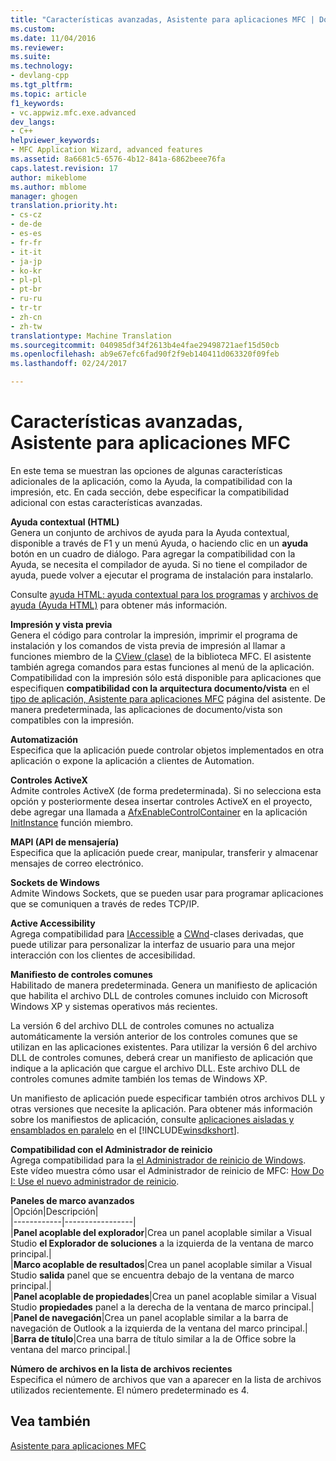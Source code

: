 ```yaml
---
title: "Características avanzadas, Asistente para aplicaciones MFC | Documentos de Microsoft"
ms.custom: 
ms.date: 11/04/2016
ms.reviewer: 
ms.suite: 
ms.technology:
- devlang-cpp
ms.tgt_pltfrm: 
ms.topic: article
f1_keywords:
- vc.appwiz.mfc.exe.advanced
dev_langs:
- C++
helpviewer_keywords:
- MFC Application Wizard, advanced features
ms.assetid: 8a6681c5-6576-4b12-841a-6862beee76fa
caps.latest.revision: 17
author: mikeblome
ms.author: mblome
manager: ghogen
translation.priority.ht:
- cs-cz
- de-de
- es-es
- fr-fr
- it-it
- ja-jp
- ko-kr
- pl-pl
- pt-br
- ru-ru
- tr-tr
- zh-cn
- zh-tw
translationtype: Machine Translation
ms.sourcegitcommit: 040985df34f2613b4e4fae29498721aef15d50cb
ms.openlocfilehash: ab9e67efc6fad90f2f9eb140411d063320f09feb
ms.lasthandoff: 02/24/2017

---
```

# <a name="advanced-features-mfc-application-wizard"></a>Características avanzadas, Asistente para aplicaciones MFC
En este tema se muestran las opciones de algunas características adicionales de la aplicación, como la Ayuda, la compatibilidad con la impresión, etc. En cada sección, debe especificar la compatibilidad adicional con estas características avanzadas.  
  
 **Ayuda contextual (HTML)**  
 Genera un conjunto de archivos de ayuda para la Ayuda contextual, disponible a través de F1 y un menú Ayuda, o haciendo clic en un **ayuda** botón en un cuadro de diálogo. Para agregar la compatibilidad con la Ayuda, se necesita el compilador de ayuda. Si no tiene el compilador de ayuda, puede volver a ejecutar el programa de instalación para instalarlo.  
  
 Consulte [ayuda HTML: ayuda contextual para los programas](../../mfc/html-help-context-sensitive-help-for-your-programs.md) y [archivos de ayuda (Ayuda HTML)](../../ide/help-files-html-help.md) para obtener más información.  
  
 **Impresión y vista previa**  
 Genera el código para controlar la impresión, imprimir el programa de instalación y los comandos de vista previa de impresión al llamar a funciones miembro de la [CView (clase)](../../mfc/reference/cview-class.md) de la biblioteca MFC. El asistente también agrega comandos para estas funciones al menú de la aplicación. Compatibilidad con la impresión sólo está disponible para aplicaciones que especifiquen **compatibilidad con la arquitectura documento/vista** en el [tipo de aplicación, Asistente para aplicaciones MFC](../../mfc/reference/application-type-mfc-application-wizard.md) página del asistente. De manera predeterminada, las aplicaciones de documento/vista son compatibles con la impresión.  
  
 **Automatización**  
 Especifica que la aplicación puede controlar objetos implementados en otra aplicación o expone la aplicación a clientes de Automation.  
  
 **Controles ActiveX**  
 Admite controles ActiveX (de forma predeterminada). Si no selecciona esta opción y posteriormente desea insertar controles ActiveX en el proyecto, debe agregar una llamada a [AfxEnableControlContainer](http://msdn.microsoft.com/library/7aa0b9d2-5329-4bc3-9d41-856e30fe2c2b) en la aplicación [InitInstance](../../mfc/reference/cwinapp-class.md#initinstance) función miembro.  
  
 **MAPI (API de mensajería)**  
 Especifica que la aplicación puede crear, manipular, transferir y almacenar mensajes de correo electrónico.  
  
 **Sockets de Windows**  
 Admite Windows Sockets, que se pueden usar para programar aplicaciones que se comuniquen a través de redes TCP/IP.  
  
 **Active Accessibility**  
 Agrega compatibilidad para [IAccessible](http://msdn.microsoft.com/library/windows/desktop/dd318466) a [CWnd](../../mfc/reference/cwnd-class.md)-clases derivadas, que puede utilizar para personalizar la interfaz de usuario para una mejor interacción con los clientes de accesibilidad.  
  
 **Manifiesto de controles comunes**  
 Habilitado de manera predeterminada. Genera un manifiesto de aplicación que habilita el archivo DLL de controles comunes incluido con Microsoft Windows XP y sistemas operativos más recientes.  
  
 La versión 6 del archivo DLL de controles comunes no actualiza automáticamente la versión anterior de los controles comunes que se utilizan en las aplicaciones existentes. Para utilizar la versión 6 del archivo DLL de controles comunes, deberá crear un manifiesto de aplicación que indique a la aplicación que cargue el archivo DLL. Este archivo DLL de controles comunes admite también los temas de Windows XP.  
  
 Un manifiesto de aplicación puede especificar también otros archivos DLL y otras versiones que necesite la aplicación. Para obtener más información sobre los manifiestos de aplicación, consulte [aplicaciones aisladas y ensamblados en paralelo](http://msdn.microsoft.com/library/dd408052) en el [!INCLUDE[winsdkshort](../../atl-mfc-shared/reference/includes/winsdkshort_md.md)].  
  
 **Compatibilidad con el Administrador de reinicio**  
 Agrega compatibilidad para la [el Administrador de reinicio de Windows](http://msdn.microsoft.com/library/windows/desktop/aa373680\(v=vs.85\).aspx). Este vídeo muestra cómo usar el Administrador de reinicio de MFC: [How Do I: Use el nuevo administrador de reinicio](http://msdn.microsoft.com/vstudio/ee886407).  
  
 **Paneles de marco avanzados**  
 |Opción|Descripción|  
|------------|-----------------|  
|**Panel acoplable del explorador**|Crea un panel acoplable similar a Visual Studio **el Explorador de soluciones** a la izquierda de la ventana de marco principal.|  
|**Marco acoplable de resultados**|Crea un panel acoplable similar a Visual Studio **salida** panel que se encuentra debajo de la ventana de marco principal.|  
|**Panel acoplable de propiedades**|Crea un panel acoplable similar a Visual Studio **propiedades** panel a la derecha de la ventana de marco principal.|  
|**Panel de navegación**|Crea un panel acoplable similar a la barra de navegación de Outlook a la izquierda de la ventana del marco principal.|  
|**Barra de título**|Crea una barra de título similar a la de Office sobre la ventana del marco principal.|  
  
 **Número de archivos en la lista de archivos recientes**  
 Especifica el número de archivos que van a aparecer en la lista de archivos utilizados recientemente. El número predeterminado es 4.  
  
## <a name="see-also"></a>Vea también  
 [Asistente para aplicaciones MFC](../../mfc/reference/mfc-application-wizard.md)


